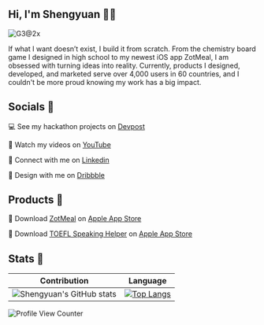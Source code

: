 ## Hi, I'm Shengyuan 👋🏻

![G3@2x](https://user-images.githubusercontent.com/70995597/160811653-9e74016b-6c80-4670-992e-5464daf93b29.png)

If what I want doesn’t exist, I build it from scratch. From the chemistry board game I designed in high school to my newest iOS app ZotMeal, I am obsessed with turning ideas into reality. Currently, products I designed, developed, and marketed serve over 4,000 users in 60 countries, and I couldn't be more proud knowing my work has a big impact.

## Socials 🔗
💻 See my hackathon projects on [Devpost](https://devpost.com/shengyuan-lu)

🎥 Watch my videos on [YouTube](https://www.youtube.com/ShengyuanLu)

💼 Connect with me on [Linkedin](http://www.linkedin.com/in/shengyuan-lu)

🎨 Design with me on [Dribbble](https://dribbble.com/shengyuan-lu)

## Products 🔗
📱 Download [ZotMeal](https://shengyuan-lu.com/zotmeal-app-website/) on [Apple App Store](https://apps.apple.com/us/app/zotmeal/id1551606266)

📱 Download [TOEFL Speaking Helper](https://shengyuan-lu.com/toefl-helper-app-website/) on [Apple App Store](https://apps.apple.com/us/app/toefl-speaking-helper/id1547083580)

## Stats 💯
Contribution | Language
--- | --- 
![Shengyuan's GitHub stats](https://github-readme-stats.vercel.app/api?username=shengyuan-lu) | [![Top Langs](https://github-readme-stats.vercel.app/api/top-langs/?username=shengyuan-lu&layout=compact)](https://github.com/anuraghazra/github-readme-stats)



![Profile View Counter](https://komarev.com/ghpvc/?username=shengyuan-lu&style=flat)
